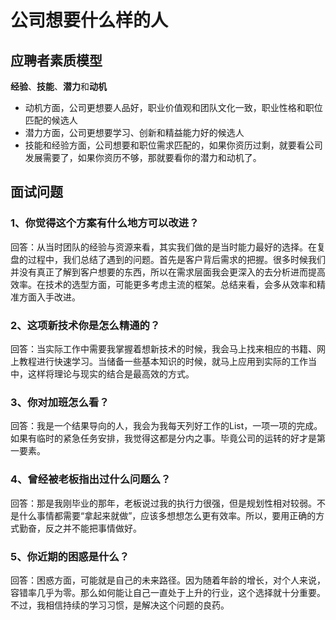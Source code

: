 # 公司想要什么样的人

## 应聘者素质模型

**经验**、**技能**、**潜力**和**动机**

- 动机方面，公司更想要人品好，职业价值观和团队文化一致，职业性格和职位匹配的候选人
- 潜力方面，公司更想要学习、创新和精益能力好的候选人
- 技能和经验方面，公司想要和职位需求匹配的，如果你资历过剩，就要看公司发展需要了，如果你资历不够，那就要看你的潜力和动机了。

## 面试问题

### 1、你觉得这个方案有什么地方可以改进？

回答：从当时团队的经验与资源来看，其实我们做的是当时能力最好的选择。在复盘的过程中，我们总结了遇到的问题。首先是客户背后需求的把握。很多时候我们并没有真正了解到客户想要的东西，所以在需求层面我会更深入的去分析进而提高效率。在技术的选型方面，可能更多考虑主流的框架。总结来看，会多从效率和精准方面入手改进。

### 2、这项新技术你是怎么精通的？

回答：当实际工作中需要我掌握着想新技术的时候，我会马上找来相应的书籍、网上教程进行快速学习。当储备一些基本知识的时候，就马上应用到实际的工作当中，这样将理论与现实的结合是最高效的方式。

### 3、你对加班怎么看？

回答：我是一个结果导向的人，我会为我每天列好工作的List，一项一项的完成。如果有临时的紧急任务安排，我觉得这都是分内之事。毕竟公司的运转的好才是第一要素。

### 4、曾经被老板指出过什么问题么？

回答：那是我刚毕业的那年，老板说过我的执行力很强，但是规划性相对较弱。不是什么事情都需要“拿起来就做”，应该多想想怎么更有效率。所以，要用正确的方式勤奋，反之并不能把事情做好。

### 5、你近期的困惑是什么？
回答：困惑方面，可能就是自己的未来路径。因为随着年龄的增长，对个人来说，容错率几乎为零。那么如何能让自己一直处于上升的行业，这个选择就十分重要。不过，我相信持续的学习习惯，是解决这个问题的良药。